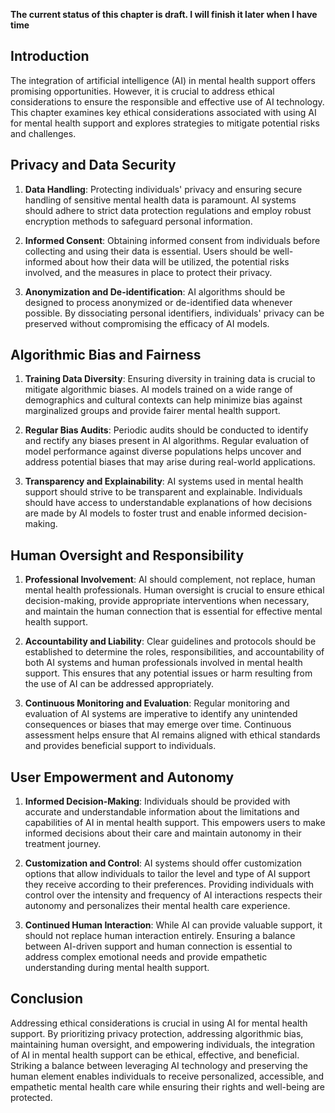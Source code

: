 **The current status of this chapter is draft. I will finish it later when I have time**

Introduction
------------

The integration of artificial intelligence (AI) in mental health support offers promising opportunities. However, it is crucial to address ethical considerations to ensure the responsible and effective use of AI technology. This chapter examines key ethical considerations associated with using AI for mental health support and explores strategies to mitigate potential risks and challenges.

Privacy and Data Security
-------------------------

1. **Data Handling**: Protecting individuals' privacy and ensuring secure handling of sensitive mental health data is paramount. AI systems should adhere to strict data protection regulations and employ robust encryption methods to safeguard personal information.

2. **Informed Consent**: Obtaining informed consent from individuals before collecting and using their data is essential. Users should be well-informed about how their data will be utilized, the potential risks involved, and the measures in place to protect their privacy.

3. **Anonymization and De-identification**: AI algorithms should be designed to process anonymized or de-identified data whenever possible. By dissociating personal identifiers, individuals' privacy can be preserved without compromising the efficacy of AI models.

Algorithmic Bias and Fairness
-----------------------------

1. **Training Data Diversity**: Ensuring diversity in training data is crucial to mitigate algorithmic biases. AI models trained on a wide range of demographics and cultural contexts can help minimize bias against marginalized groups and provide fairer mental health support.

2. **Regular Bias Audits**: Periodic audits should be conducted to identify and rectify any biases present in AI algorithms. Regular evaluation of model performance against diverse populations helps uncover and address potential biases that may arise during real-world applications.

3. **Transparency and Explainability**: AI systems used in mental health support should strive to be transparent and explainable. Individuals should have access to understandable explanations of how decisions are made by AI models to foster trust and enable informed decision-making.

Human Oversight and Responsibility
----------------------------------

1. **Professional Involvement**: AI should complement, not replace, human mental health professionals. Human oversight is crucial to ensure ethical decision-making, provide appropriate interventions when necessary, and maintain the human connection that is essential for effective mental health support.

2. **Accountability and Liability**: Clear guidelines and protocols should be established to determine the roles, responsibilities, and accountability of both AI systems and human professionals involved in mental health support. This ensures that any potential issues or harm resulting from the use of AI can be addressed appropriately.

3. **Continuous Monitoring and Evaluation**: Regular monitoring and evaluation of AI systems are imperative to identify any unintended consequences or biases that may emerge over time. Continuous assessment helps ensure that AI remains aligned with ethical standards and provides beneficial support to individuals.

User Empowerment and Autonomy
-----------------------------

1. **Informed Decision-Making**: Individuals should be provided with accurate and understandable information about the limitations and capabilities of AI in mental health support. This empowers users to make informed decisions about their care and maintain autonomy in their treatment journey.

2. **Customization and Control**: AI systems should offer customization options that allow individuals to tailor the level and type of AI support they receive according to their preferences. Providing individuals with control over the intensity and frequency of AI interactions respects their autonomy and personalizes their mental health care experience.

3. **Continued Human Interaction**: While AI can provide valuable support, it should not replace human interaction entirely. Ensuring a balance between AI-driven support and human connection is essential to address complex emotional needs and provide empathetic understanding during mental health support.

Conclusion
----------

Addressing ethical considerations is crucial in using AI for mental health support. By prioritizing privacy protection, addressing algorithmic bias, maintaining human oversight, and empowering individuals, the integration of AI in mental health support can be ethical, effective, and beneficial. Striking a balance between leveraging AI technology and preserving the human element enables individuals to receive personalized, accessible, and empathetic mental health care while ensuring their rights and well-being are protected.
